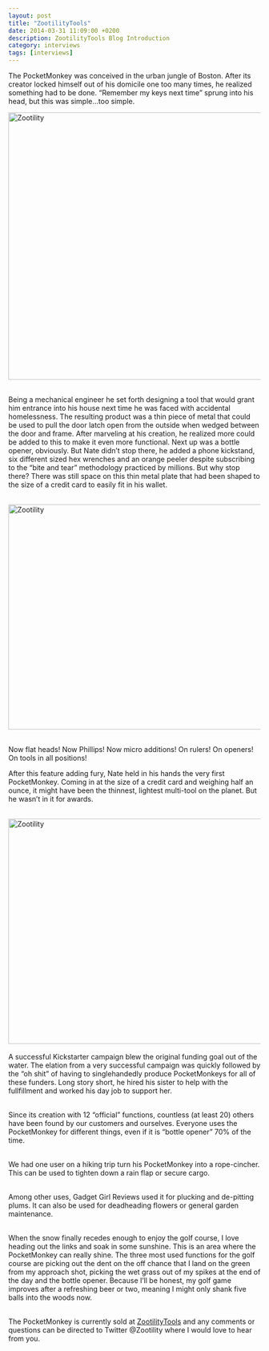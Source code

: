 ```yaml
---
layout: post
title: "ZootilityTools"
date: 2014-03-31 11:09:00 +0200
description: ZootilityTools Blog Introduction
category: interviews
tags: [interviews]
---
```

The PocketMonkey was conceived in the urban jungle of Boston. After its creator locked himself out of his domicile one too many times, he realized something had to be done. “Remember my keys next time” sprung into his head, but this was simple…too simple.

<a href="https://www.flickr.com/photos/90204224@N07/13449774343"><img src="https://farm6.staticflickr.com/5523/13449774343_fa1541fe8c_c.jpg" width="800" height="534" alt="Zootility"></a>
<!--more--><br>

<div class="block">Being a mechanical engineer he set forth designing a tool that would grant him entrance into his house next time he was faced with accidental homelessness. The resulting product was a thin piece of metal that could be used to pull the door latch open from the outside when wedged between the door and frame. After marveling at his creation, he realized more could be added to this to make it even more functional.
Next up was a bottle opener, obviously. But Nate didn’t stop there, he added a phone kickstand, six different sized hex wrenches and an orange peeler despite subscribing to the “bite and tear” methodology practiced by millions. 
But why stop there? There was still space on this thin metal plate that had been shaped to the size of a credit card to easily fit in his wallet.<br><br>

<a href="https://www.flickr.com/photos/90204224@N07/13449774713"><img src="https://farm4.staticflickr.com/3754/13449774713_c2f4e96c49_c.jpg" width="800" height="450" alt="Zootility"></a><br><br>

Now flat heads! Now Phillips! Now micro additions!
On rulers! On openers! On tools in all positions!

After this feature adding fury, Nate held in his hands the very first PocketMonkey. Coming in at the size of a credit card and weighing half an ounce, it might have been the thinnest, lightest multi-tool on the planet. But he wasn’t in it for awards. <br><br>

<a href="https://www.flickr.com/photos/90204224@N07/13449774863"><img src="https://farm3.staticflickr.com/2827/13449774863_f54c7decf1_c.jpg" width="800" height="450" alt="Zootility"></a><br><br>
A successful Kickstarter campaign blew the original funding goal out of the water. The elation from a very successful campaign was quickly followed by the “oh shit” of having to singlehandedly produce PocketMonkeys for all of these funders. Long story short, he hired his sister to help with the fullfillment and worked his day job to support her. <br><br>

Since its creation with 12 “official” functions, countless (at least 20) others have been found by our customers and ourselves. Everyone uses the PocketMonkey for different things, even if it is “bottle opener” 70% of the time.<br><br>

We had one user on a hiking trip turn his PocketMonkey into a rope-cincher. This can be used to tighten down a rain flap or secure cargo. <br><br>

Among other uses, Gadget Girl Reviews used it for plucking and de-pitting plums. It can also be used for deadheading flowers or general garden maintenance. <br><br>

When the snow finally recedes enough to enjoy the golf course, I love heading out the links and soak in some sunshine. This is an area where the PocketMonkey can really shine. The three most used functions for the golf course are picking out the dent on the off chance that I land on the green from my approach shot, picking the wet grass out of my spikes at the end of the day and the bottle opener. Because I’ll be honest, my golf game improves after a refreshing beer or two, meaning I might only shank five balls into the woods now. 
<br><br>

The PocketMonkey is currently sold at <a href="http://www.zootilitytools.com" target="_blank">ZootilityTools</a> and any comments or questions can be directed to Twitter @Zootility where I would love to hear from you.</div>
